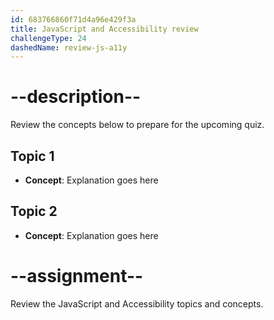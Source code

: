 ```yaml
---
id: 683766860f71d4a96e429f3a
title: JavaScript and Accessibility review
challengeType: 24
dashedName: review-js-a11y
---
```


# --description--

Review the concepts below to prepare for the upcoming quiz.

## Topic 1

- **Concept**: Explanation goes here 

## Topic 2

- **Concept**: Explanation goes here 

# --assignment--

Review the JavaScript and Accessibility topics and concepts.

